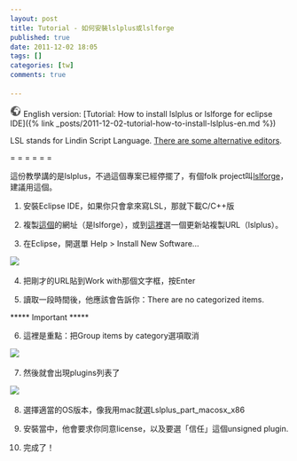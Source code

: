 ```yaml
---
layout: post
title: Tutorial - 如何安裝lslplus或lslforge
published: true
date: 2011-12-02 18:05
tags: []
categories: [tw]
comments: true

---
```


![](/images/world.png) English version: [Tutorial: How to install lslplus or lslforge for eclipse IDE]({% link _posts/2011-12-02-tutorial-how-to-install-lslplus-en.md %})


LSL stands for Lindin Script Language. [There are some alternative editors][1].

= = = = = =

這份教學講的是lslplus，不過這個專案已經停擺了，有個folk project叫[lslforge][2]，建議用這個。

1. 安裝Eclipse IDE，如果你只會拿來寫LSL，那就下載C/C++版

2. 複製[這個][2]的網址（是lslforge），或到[這裡][3]選一個更新站複製URL（lslplus）。

3. 在Eclipse，開選單 Help > Install New Software...


[![][4]][5]


4. 把剛才的URL貼到Work with那個文字框，按Enter

5. 讀取一段時間後，他應該會告訴你：There are no categorized items.

***** Important *****

6. 這裡是重點：把Group items by category選項取消

[![][6]][7]


7. 然後就會出現plugins列表了

[![][8]][9]


8. 選擇適當的OS版本，像我用mac就選Lslplus_part_macosx_x86

9. 安裝當中，他會要求你同意license，以及要選「信任」這個unsigned plugin.

10. 完成了！

[1]: http://wiki.secondlife.com/wiki/LSL_Alternate_Editors
[2]: http://code.google.com/p/lslforge/
[3]: http://lslplus.sourceforge.net/update-site-list.html
[4]: http://4.bp.blogspot.com/-_s-JZk7nW2o/Ttn09B03IQI/AAAAAAAAAk0/SXojj7kveFU/s400/step1.png
[5]: http://4.bp.blogspot.com/-_s-JZk7nW2o/Ttn09B03IQI/AAAAAAAAAk0/SXojj7kveFU/s1600/step1.png
[6]: http://2.bp.blogspot.com/-tx-nchxFKr4/Ttn0990XUWI/AAAAAAAAAk8/vD6Sk2xNRQg/s400/step2.png
[7]: http://2.bp.blogspot.com/-tx-nchxFKr4/Ttn0990XUWI/AAAAAAAAAk8/vD6Sk2xNRQg/s1600/step2.png
[8]: http://2.bp.blogspot.com/-o7RQT3ibBb8/Ttn0-7JHWuI/AAAAAAAAAlE/a-srkQ8AmWc/s400/step3.png
[9]: http://2.bp.blogspot.com/-o7RQT3ibBb8/Ttn0-7JHWuI/AAAAAAAAAlE/a-srkQ8AmWc/s1600/step3.png
